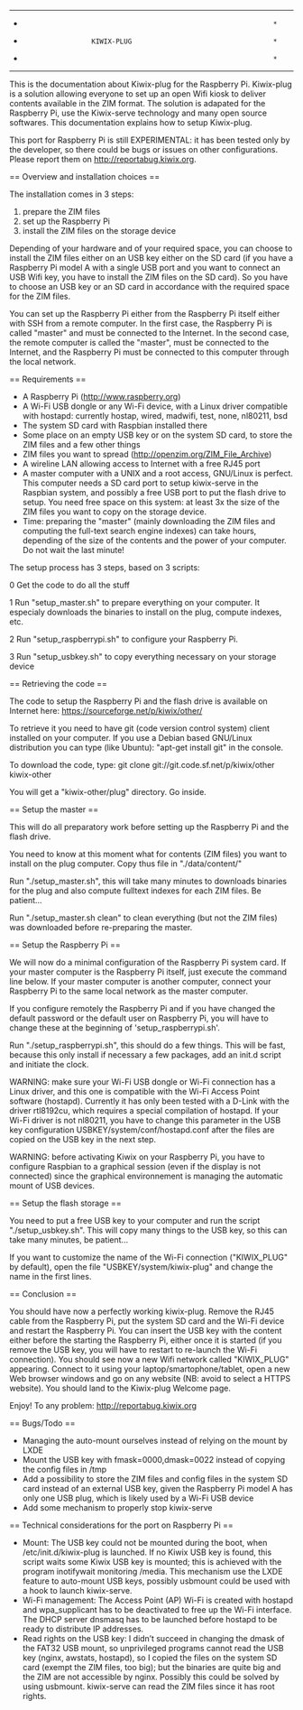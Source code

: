 *********************************************************************
*                                                                   *
*                      KIWIX-PLUG                                   *
*                                                                   *
*********************************************************************

This is the documentation about Kiwix-plug for the Raspberry Pi.
Kiwix-plug is a solution allowing everyone to set up an open Wifi
kiosk to deliver contents available in the ZIM format. The solution
is adapated for the Raspberry Pi, use the Kiwix-serve technology and
many open source softwares. This documentation explains how to setup
Kiwix-plug.

This port for Raspberry Pi is still EXPERIMENTAL: it has been tested
only by the developer, so there could be bugs or issues on other
configurations. Please report them on http://reportabug.kiwix.org.

== Overview and installation choices ==

The installation comes in 3 steps:
1. prepare the ZIM files
2. set up the Raspberry Pi
3. install the ZIM files on the storage device

Depending of your hardware and of your required space, you can choose
to install the ZIM files either on an USB key either on the SD card
(if you have a Raspberry Pi model A with a single USB port and you
want to connect an USB Wifi key, you have to install the ZIM files
on the SD card). So you have to choose an USB key or an SD card in
accordance with the required space for the ZIM files.

You can set up the Raspberry Pi either from the Raspberry Pi itself
either with SSH from a remote computer. In the first case, the
Raspberry Pi is called "master" and must be connected to the Internet.
In the second case, the remote computer is called the "master", must
be connected to the Internet, and the Raspberry Pi must be connected
to this computer through the local network.

== Requirements ==
* A Raspberry Pi (http://www.raspberry.org)
* A Wi-Fi USB dongle or any Wi-Fi device, with a Linux driver compatible
  with hostapd: currently hostap, wired, madwifi, test, none, nl80211, bsd
* The system SD card with Raspbian installed there
* Some place on an empty USB key or on the system SD card, to store
  the ZIM files and a few other things
* ZIM files you want to spread
  (http://openzim.org/ZIM_File_Archive)
* A wireline LAN allowing access to Internet with a free RJ45 port
* A master computer with a UNIX and a root access, GNU/Linux is perfect.
  This computer needs a SD card port to setup kiwix-serve in the Raspbian
  system, and possibly a free USB port to put the flash drive to
  setup. You need free space on this system: at least 3x the size
  of the ZIM files you want to copy on the storage device.
* Time: preparing the "master" (mainly downloading the ZIM files and
  computing the full-text search engine indexes) can take hours,
  depending of the size of the contents and the power of your computer.
  Do not wait the last minute!

The setup process has 3 steps, based on 3 scripts:

0 Get the code to do all the stuff

1 Run "setup_master.sh" to prepare everything on your computer. It
  especialy downloads the binaries to install on the plug, compute
  indexes, etc.

2 Run "setup_raspberrypi.sh" to configure your Raspberry Pi.

3 Run "setup_usbkey.sh" to copy everything necessary on your
  storage device

== Retrieving the code ==

The code to setup the Raspberry Pi and the flash drive is available on
Internet here: https://sourceforge.net/p/kiwix/other/

To retrieve it you need to have git (code version control system)
client installed on your computer. If you use a Debian based GNU/Linux
distribution you can type (like Ubuntu): "apt-get install git"
in the console.

To download the code, type:
git clone git://git.code.sf.net/p/kiwix/other kiwix-other

You will get a "kiwix-other/plug" directory. Go inside.

== Setup the master ==

This will do all preparatory work before setting up the Raspberry Pi and
the flash drive.

You need to know at this moment what for contents (ZIM files) you want
to install on the plug computer. Copy thus file in "./data/content/"

Run "./setup_master.sh", this will take many minutes to downloads
binaries for the plug and also compute fulltext indexes for each ZIM
files. Be patient...

Run "./setup_master.sh clean" to clean everything (but not the ZIM
files) was downloaded before re-preparing the master.

== Setup the Raspberry Pi ==

We will now do a minimal configuration of the Raspberry Pi system card.
If your master computer is the Raspberry Pi itself, just execute the
command line below. If your master computer is another computer,
connect your Raspberry Pi to the same local network as the master
computer.

If you configure remotely the Raspberry Pi and if you have changed the
default password or the default user on Raspberry Pi, you will have to
change these at the beginning of 'setup_raspberrypi.sh'.

Run "./setup_raspberrypi.sh", this should do a few things. This will be
fast, because this only install if necessary a few packages, add an
init.d script and initiate the clock.

WARNING: make sure your Wi-Fi USB dongle or Wi-Fi connection has a
Linux driver, and this one is compatible with the Wi-Fi Access Point
software (hostapd). Currently it has only been tested with a D-Link
with the driver rtl8192cu, which requires a special compilation of hostapd.
If your Wi-Fi driver is not nl80211, you have to change this parameter in the
USB key configuration USBKEY/system/conf/hostapd.conf after the files are
copied on the USB key in the next step.

WARNING: before activating Kiwix on your Raspberry Pi, you have to configure
Raspbian to a graphical session (even if the display is not connected) since
the graphical environnement is managing the automatic mount of USB devices.

== Setup the flash storage ==

You need to put a free USB key to your computer and run the script
"./setup_usbkey.sh". This will copy many things to the USB key, so
this can take many minutes, be patient...

If you want to customize the name of the Wi-Fi connection ("KIWIX_PLUG"
by default), open the file "USBKEY/system/kiwix-plug" and change the
name in the first lines.

== Conclusion ==

You should have now a perfectly working kiwix-plug. Remove the RJ45
cable from the Raspberry Pi, put the system SD card and the Wi-Fi device
and restart the Raspberry Pi. You can insert the USB key with the content
either before the starting the Raspberry Pi, either once it is started
(if you remove the USB key, you will have to restart to re-launch the
Wi-Fi connection). You should see now a new Wifi network called
"KIWIX_PLUG" appearing. Connect to it using your laptop/smartophone/tablet,
open a new Web browser windows and go on any website (NB: avoid to select a
HTTPS website). You should land to the Kiwix-plug Welcome page.

Enjoy! To any problem: http://reportabug.kiwix.org

== Bugs/Todo ==
* Managing the auto-mount ourselves instead of relying on the mount by LXDE
* Mount the USB key with fmask=0000,dmask=0022 instead of copying the config
  files in /tmp
* Add a possibility to store the ZIM files and config files in the system SD
  card instead of an external USB key, given the Raspberry Pi model A has
  only one USB plug, which is likely used by a Wi-Fi USB device
* Add some mechanism to properly stop kiwix-serve

== Technical considerations for the port on Raspberry Pi ==

* Mount:
  The USB key could not be mounted during the boot, when /etc/init.d/kiwix-plug
  is launched. If no Kiwix USB key is found, this script waits some Kiwix USB
  key is mounted; this is achieved with the program inotifywait monitoring
  /media. This mechanism use the LXDE feature to auto-mount USB keys, possibly
  usbmount could be used with a hook to launch kiwix-serve.
* Wi-Fi management:
  The Access Point (AP) Wi-Fi is created with hostapd and wpa_supplicant has
  to be deactivated to free up the Wi-Fi interface. The DHCP server dnsmasq has
  to be launched before hostapd to be ready to distribute IP addresses.
* Read rights on the USB key:
  I didn’t succeed in changing the dmask of the FAT32 USB mount, so unprivileged
  programs cannot read the USB key (nginx, awstats, hostapd), so I copied the
  files on the system SD card (exempt the ZIM files, too big); but the binaries
  are quite big and the ZIM are not accessible by nginx. Possibly this could be
  solved by using usbmount. kiwix-serve can read the ZIM files since it has root
  rights.

